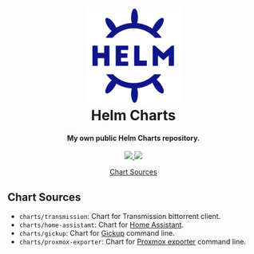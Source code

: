 <h1 align="center">
  <br><img src="project-logo.svg" height="192px">
  <br>
  Helm Charts
  <br>
</h1>

<h4 align="center">My own public Helm Charts repository.</h4>

<p align="center">
  <a href="https://github.com/damoun/helm-charts/actions/workflows/lint-test.yaml">
      <img src="https://github.com/damoun/helm-charts/actions/workflows/lint-test.yaml/badge.svg">
  </a>
  <a href="https://github.com/damoun/helm-charts/actions/workflows/release.yaml">
      <img src="https://github.com/damoun/helm-charts/actions/workflows/release.yaml/badge.svg">
  </a>
</p>

<p align="center">
  <a href="#chart-sources">Chart Sources</a>
</p>

## Chart Sources

* `charts/transmission`: Chart for Transmission bittorrent client.
* `charts/home-assistamt`: Chart for [Home Assistant](https://www.home-assistant.io).
* `charts/gickup`: Chart for [Gickup](https://github.com/cooperspencer/gickup) command line.
* `charts/proxmox-exporter`: Chart for [Proxmox exporter](https://github.com/prometheus-pve/prometheus-pve-exporter) command line.
